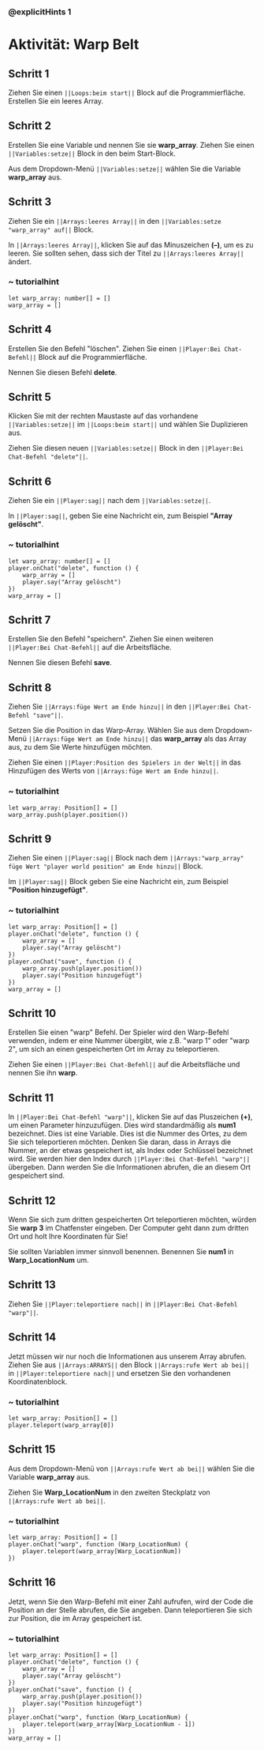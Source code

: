 ### @explicitHints 1

# Aktivität: Warp Belt

## Schritt 1
Ziehen Sie einen ``||Loops:beim start||`` Block auf die Programmierfläche.
Erstellen Sie ein leeres Array.

## Schritt 2
Erstellen Sie eine Variable und nennen Sie sie **warp_array**. Ziehen Sie einen ``||Variables:setze||`` Block in den beim Start-Block.

Aus dem Dropdown-Menü ``||Variables:setze||`` wählen Sie die Variable **warp_array** aus.

## Schritt 3
Ziehen Sie ein ``||Arrays:leeres Array||`` in den ``||Variables:setze "warp_array" auf||`` Block.

In ``||Arrays:leeres Array||``, klicken Sie auf das Minuszeichen **(–)**, um es zu leeren. Sie sollten sehen, dass sich der Titel zu ``||Arrays:leeres Array||`` ändert.

### ~ tutorialhint
``` blocks
let warp_array: number[] = []
warp_array = []
```

## Schritt 4
Erstellen Sie den Befehl "löschen". Ziehen Sie einen ``||Player:Bei Chat-Befehl||`` Block auf die Programmierfläche.

Nennen Sie diesen Befehl **delete**.

## Schritt 5
Klicken Sie mit der rechten Maustaste auf das vorhandene ``||Variables:setze||`` im ``||Loops:beim start||`` und wählen Sie Duplizieren aus.

Ziehen Sie diesen neuen ``||Variables:setze||`` Block in den ``||Player:Bei Chat-Befehl "delete"||``.

## Schritt 6
Ziehen Sie ein ``||Player:sag||`` nach dem ``||Variables:setze||``.

In ``||Player:sag||``, geben Sie eine Nachricht ein, zum Beispiel **"Array gelöscht"**.

### ~ tutorialhint
``` blocks
let warp_array: number[] = []
player.onChat("delete", function () {
    warp_array = []
    player.say("Array gelöscht")
})
warp_array = []
```
## Schritt 7
Erstellen Sie den Befehl "speichern". Ziehen Sie einen weiteren ``||Player:Bei Chat-Befehl||`` auf die Arbeitsfläche.

Nennen Sie diesen Befehl **save**.

## Schritt 8
Ziehen Sie ``||Arrays:füge Wert am Ende hinzu||`` in den ``||Player:Bei Chat-Befehl "save"||``.

Setzen Sie die Position in das Warp-Array. Wählen Sie aus dem Dropdown-Menü ``||Arrays:füge Wert am Ende hinzu||`` das **warp_array** als das Array aus, zu dem Sie Werte hinzufügen möchten.

Ziehen Sie einen ``||Player:Position des Spielers in der Welt||`` in das Hinzufügen des Werts von ``||Arrays:füge Wert am Ende hinzu||``.

### ~ tutorialhint
``` blocks
let warp_array: Position[] = []
warp_array.push(player.position())
```

## Schritt 9
Ziehen Sie einen ``||Player:sag||`` Block nach dem ``||Arrays:"warp_array" füge Wert "player world position" am Ende hinzu||`` Block.

Im ``||Player:sag||`` Block geben Sie eine Nachricht ein, zum Beispiel **"Position hinzugefügt"**.

### ~ tutorialhint
``` blocks
let warp_array: Position[] = [] 
player.onChat("delete", function () {
    warp_array = []
    player.say("Array gelöscht")
})
player.onChat("save", function () {
    warp_array.push(player.position())
    player.say("Position hinzugefügt")
})
warp_array = []
```

## Schritt 10
Erstellen Sie einen "warp" Befehl. Der Spieler wird den Warp-Befehl verwenden, indem er eine Nummer übergibt, wie z.B. "warp 1" oder "warp 2", um sich an einen gespeicherten Ort im Array zu teleportieren.

Ziehen Sie einen ``||Player:Bei Chat-Befehl||`` auf die Arbeitsfläche und nennen Sie ihn **warp**.

## Schritt 11
In ``||Player:Bei Chat-Befehl "warp"||``, klicken Sie auf das Pluszeichen **(+)**, um einen Parameter hinzuzufügen. Dies wird standardmäßig als **num1** bezeichnet. Dies ist eine Variable. Dies ist die Nummer des Ortes, zu dem Sie sich teleportieren möchten. Denken Sie daran, dass in Arrays die Nummer, an der etwas gespeichert ist, als Index oder Schlüssel bezeichnet wird. Sie werden hier den Index durch ``||Player:Bei Chat-Befehl "warp"||`` übergeben. Dann werden Sie die Informationen abrufen, die an diesem Ort gespeichert sind.

## Schritt 12
Wenn Sie sich zum dritten gespeicherten Ort teleportieren möchten, würden Sie **warp 3** im Chatfenster eingeben. Der Computer geht dann zum dritten Ort und holt Ihre Koordinaten für Sie!

Sie sollten Variablen immer sinnvoll benennen. Benennen Sie **num1** in **Warp_LocationNum** um.

## Schritt 13
Ziehen Sie ``||Player:teleportiere nach||`` in ``||Player:Bei Chat-Befehl "warp"||``.

## Schritt 14
Jetzt müssen wir nur noch die Informationen aus unserem Array abrufen. Ziehen Sie aus ``||Arrays:ARRAYS||`` den Block ``||Arrays:rufe Wert ab bei||`` in ``||Player:teleportiere nach||`` und ersetzen Sie den vorhandenen Koordinatenblock.

### ~ tutorialhint
``` blocks
let warp_array: Position[] = []
player.teleport(warp_array[0])
```

## Schritt 15
Aus dem Dropdown-Menü von ``||Arrays:rufe Wert ab bei||`` wählen Sie die Variable **warp_array** aus.

Ziehen Sie **Warp_LocationNum** in den zweiten Steckplatz von ``||Arrays:rufe Wert ab bei||``.

### ~ tutorialhint
``` blocks
let warp_array: Position[] = []
player.onChat("warp", function (Warp_LocationNum) {
    player.teleport(warp_array[Warp_LocationNum])
})
```
## Schritt 16
Jetzt, wenn Sie den Warp-Befehl mit einer Zahl aufrufen, wird der Code die Position an der Stelle abrufen, die Sie angeben. Dann teleportieren Sie sich zur Position, die im Array gespeichert ist.

### ~ tutorialhint
``` blocks
let warp_array: Position[] = []
player.onChat("delete", function () {
    warp_array = []
    player.say("Array gelöscht")
})
player.onChat("save", function () {
    warp_array.push(player.position())
    player.say("Position hinzugefügt")
})
player.onChat("warp", function (Warp_LocationNum) {
    player.teleport(warp_array[Warp_LocationNum - 1])
})
warp_array = []
```
